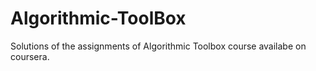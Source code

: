 # Algorithmic-ToolBox
Solutions of the assignments of Algorithmic Toolbox course availabe on coursera.
